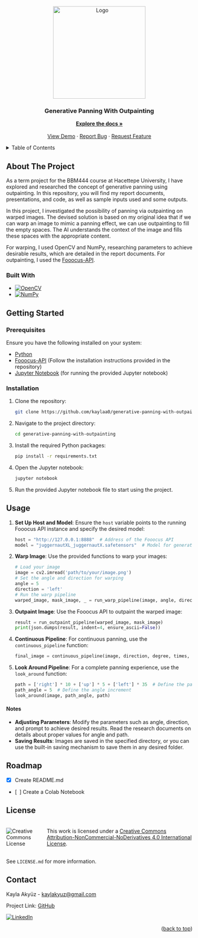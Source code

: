 <a name="readme-top"></a>

<!-- PROJECT LOGO -->
<br />
<div align="center">
  <a href="https://github.com/kaylaa0/generative-panning-with-outpainting">
    <img src="logo.gif" alt="Logo" height="250">
  </a>
  <p align="center">
    <h3 align="center">Generative Panning With Outpainting</h3>
    <a href="https://github.com/kaylaa0/generative-panning-with-outpainting/tree/main/Documents"><strong>Explore the docs »</strong></a>
    <br />
    <br />
    <a href="https://github.com/kaylaa0/generative-panning-with-outpainting/">View Demo</a>
    ·
    <a href="https://github.com/kaylaa0/generative-panning-with-outpainting/issues">Report Bug</a>
    ·
    <a href="https://github.com/kaylaa0/generative-panning-with-outpainting/issues">Request Feature</a>
  </p>
</div>

<!-- TABLE OF CONTENTS -->
<details>
  <summary>Table of Contents</summary>
  <ol>
    <li>
      <a href="#about-the-project">About The Project</a>
      <ul>
        <li><a href="#built-with">Built With</a></li>
      </ul>
    </li>
    <li>
      <a href="#getting-started">Getting Started</a>
      <ul>
        <li><a href="#prerequisites">Prerequisites</a></li>
        <li><a href="#installation">Installation</a></li>
      </ul>
    </li>
    <li><a href="#usage">Usage</a></li>
    <li><a href="#roadmap">Roadmap</a></li>
    <li><a href="#license">License</a></li>
    <li><a href="#contact">Contact</a></li>
  </ol>
</details>

<!-- ABOUT THE PROJECT -->

## About The Project

As a term project for the BBM444 course at Hacettepe University, I have explored and researched the concept of generative panning using outpainting. In this repository, you will find my report documents, presentations, and code, as well as sample inputs used and some outputs.

In this project, I investigated the possibility of panning via outpainting on warped images. The devised solution is based on my original idea that if we can warp an image to mimic a panning effect, we can use outpainting to fill the empty spaces. The AI understands the context of the image and fills these spaces with the appropriate content.

For warping, I used OpenCV and NumPy, researching parameters to achieve desirable results, which are detailed in the report documents. For outpainting, I used the [Fooocus-API](https://github.com/mrhan1993/Fooocus-API).


### Built With

* [![OpenCV][Opencv.org]][Opencv-url]
* [![NumPy][Numpy.org]][Numpy-url]

<!-- GETTING STARTED -->

## Getting Started

### Prerequisites

Ensure you have the following installed on your system:

- [Python](https://www.python.org/downloads/)
- [Fooocus-API](https://github.com/mrhan1993/Fooocus-API) (Follow the installation instructions provided in the repository)
- [Jupyter Notebook](https://jupyter.org/) (for running the provided Jupyter notebook)

### Installation

1. Clone the repository:
   ```sh
   git clone https://github.com/kaylaa0/generative-panning-with-outpainting.git
   ```
2. Navigate to the project directory:
   ```sh
   cd generative-panning-with-outpainting
   ```
3. Install the required Python packages:
   ```sh
   pip install -r requirements.txt
   ```
4. Open the Jupyter notebook:
   ```sh
   jupyter notebook
   ```
5. Run the provided Jupyter notebook file to start using the project.


<!-- USAGE GUIDE -->

## Usage

1. **Set Up Host and Model**: Ensure the `host` variable points to the running Fooocus API instance and specify the desired model:
   ```python
   host = "http://127.0.0.1:8888"  # Address of the Fooocus API
   model = "juggernautXL_juggernautX.safetensors"  # Model for generation
   ```

2. **Warp Image**: Use the provided functions to warp your images:
    ```python
    # Load your image
    image = cv2.imread('path/to/your/image.png')
    # Set the angle and direction for warping
    angle = 5
    direction = 'left'
    # Run the warp pipeline
    warped_image, mask_image, _ = run_warp_pipeline(image, angle, direction, save=True, display=False)
    ```
3. **Outpaint Image**: Use the Fooocus API to outpaint the warped image:
    ```python
    result = run_outpaint_pipeline(warped_image, mask_image)
    print(json.dumps(result, indent=4, ensure_ascii=False))
    ```
4. **Continuous Pipeline**: For continuous panning, use the `continuous_pipeline` function:
    ```python
    final_image = continuous_pipeline(image, direction, degree, times, prompt)
    ```

5. **Look Around Pipeline**: For a complete panning experience, use the `look_around` function:
    ```python
    path = ['right'] * 10 + ['up'] * 5 + ['left'] * 35  # Define the panning path
    path_angle = 5  # Define the angle increment
    look_around(image, path_angle, path)
    ```
#### Notes
- **Adjusting Parameters**: Modify the parameters such as angle, direction, and prompt to achieve desired results. Read the research documents on details about proper values for angle and path. 
- **Saving Results**: Images are saved in the specified directory, or you can use the built-in saving mechanism to save them in any desired folder.


<!-- ROADMAP -->

## Roadmap

- [x] Create README.md
- [&ensp;] Create a Colab Notebook


<!-- LICENSE -->
## License

<br />
<div style="display: flex; align-items: center;">
  <img alt="Creative Commons License" style="border-width:0" src="https://i.creativecommons.org/l/by-nc-nd/4.0/88x31.png" />
  <span style="margin-left: 10px;">This work is licensed under a <a rel="license" href="http://creativecommons.org/licenses/by-nc-nd/4.0/">Creative Commons Attribution-NonCommercial-NoDerivatives 4.0 International License</a>.</span>
</div>
<br />

See `LICENSE.md` for more information.

<!-- CONTACT -->

## Contact

Kayla Akyüz - kaylakyuz@gmail.com

Project Link: [GitHub](https://github.com/kaylaa0/generative-panning-with-outpainting)

[![LinkedIn][linkedin-shield]][linkedin-url]

<!-- ACKNOWLEDGMENTS
## Acknowledgments
 -->

<p align="right">(<a href="#readme-top">back to top</a>)</p>

<!-- MARKDOWN LINKS & IMAGES -->

[linkedin-shield]: https://img.shields.io/badge/-LinkedIn-black.svg?style=for-the-badge&logo=linkedin&colorB=0077B5&colorA=0077B5
[linkedin-url]: https://www.linkedin.com/in/-kayla-/
[product-screenshot]: images/screenshot.png
[Numpy.org]: https://img.shields.io/badge/NumPy-4DABCF?style=for-the-badge&logo=numpy&logoColor=white
[Numpy-url]: https://numpy.org/
[Opencv.org]: https://img.shields.io/badge/OpenCV-8ADA67?style=for-the-badge&logo=opencv&logoColor=white
[Opencv-url]: https://opencv.org/